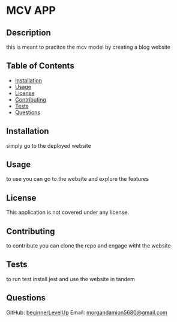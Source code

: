 
# MCV APP

## Description
this is meant to pracitce the mcv model by creating a blog website

## Table of Contents
- [Installation](#installation)
- [Usage](#usage)
- [License](#license)
- [Contributing](#contributing)
- [Tests](#tests)
- [Questions](#questions)

## Installation
simply go to the deployed website

## Usage
to use you can go to the website and explore the features

## License


This application is not covered under any license.

## Contributing
to contribute you can clone the repo and engage witht the website

## Tests
to run test install jest and use the website in tandem

## Questions
GitHub: [beginnerLevelUp](https://github.com/beginnerLevelUp)
Email: morgandamion5680@gmail.com
